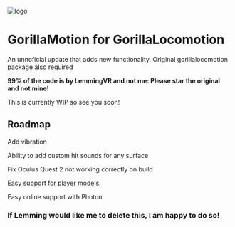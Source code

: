 ![logo](https://github.com/TheScruffyKat/GorillaMotion/blob/main/gorillaMotion.png?raw=true)

# GorillaMotion for GorillaLocomotion
An unnoficial update that adds new functionality. Original gorillalocomotion package also required

**99% of the code is by LemmingVR and not me: Please star the original and not mine!**

This is currently WIP so see you soon!

## Roadmap

Add vibration

Ability to add custom hit sounds for any surface

Fix Oculus Quest 2 not working correctly on build

Easy support for player models.

Easy online support with Photon



### **If Lemming would like me to delete this, I am happy to do so!**
